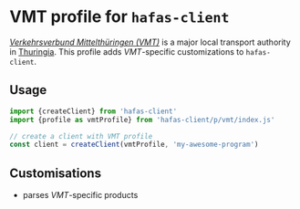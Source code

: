 # VMT profile for `hafas-client`

[*Verkehrsverbund Mittelthüringen (VMT)*](https://en.wikipedia.org/wiki/Verkehrsverbund_Mittelthüringen) is a major local transport authority in [Thuringia](https://en.wikipedia.org/wiki/Thuringia). This profile adds *VMT*-specific customizations to `hafas-client`.

## Usage

```js
import {createClient} from 'hafas-client'
import {profile as vmtProfile} from 'hafas-client/p/vmt/index.js'

// create a client with VMT profile
const client = createClient(vmtProfile, 'my-awesome-program')
```

## Customisations

- parses *VMT*-specific products
